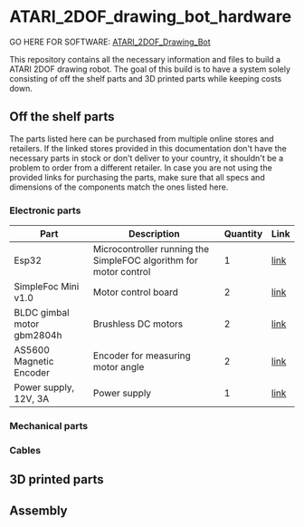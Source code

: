 # ATARI_2DOF_drawing_bot_hardware

GO HERE FOR SOFTWARE: [ATARI_2DOF_Drawing_Bot](https://github.com/Atarilab/ATARI_2DOF_Drawing_Bot)

This repository contains all the necessary information and files to build a ATARI 2DOF drawing robot.
The goal of this build is to have a system solely consisting of off the shelf parts and 3D printed parts while keeping costs down.

## Off the shelf parts

The parts listed here can be purchased from multiple online stores and retailers. If the linked stores provided in this documentation don't have the necessary parts in stock or don't deliver to your country, it shouldn't be a problem to order from a different retailer. In case you are not using the provided links for purchasing the parts, make sure that all specs and dimensions of the components match the ones listed here.

### Electronic parts

| Part | Description | Quantity | Link |
|-|-|-|-|
| Esp32 | Microcontroller running the SimpleFOC algorithm for motor control| 1 | [link](https://www.conrad.de/de/p/az-delivery-esp32-dev-kit-c-unverloetet-kompatibel-mit-arduino-850037836.html) |
| SimpleFoc Mini v1.0 | Motor control board | 2 | [link](https://www.conrad.de/de/p/az-delivery-esp32-dev-kit-c-unverloetet-kompatibel-mit-arduino-850037836.html) |
| BLDC gimbal motor gbm2804h | Brushless DC motors | 2 | [link](https://www.conrad.de/de/p/az-delivery-esp32-dev-kit-c-unverloetet-kompatibel-mit-arduino-850037836.html) |
| AS5600 Magnetic Encoder | Encoder for measuring motor angle | 2 | [link](https://funduinoshop.com/elektronische-module/sensoren/bewegung-distanz/magnetinduktives-winkelmess-sensormodul-as5600) |
| Power supply, 12V, 3A | Power supply | 1 | [link](https://www.conrad.de/de/p/mean-well-gst36e12-p1j-steckernetzteil-festspannung-12-v-dc-3000-ma-36-w-1439200.html) |

### Mechanical parts

### Cables

## 3D printed parts

## Assembly
